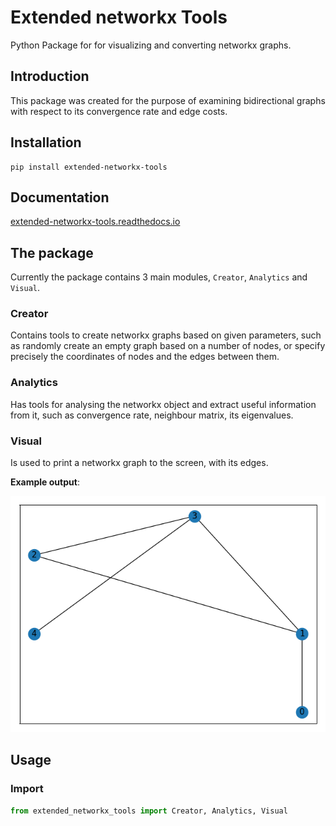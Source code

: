 # Extended networkx Tools
Python Package for for visualizing and converting networkx graphs.

## Introduction

This package was created for the purpose of examining bidirectional graphs with respect to its convergence rate and edge costs.

## Installation

```shell
pip install extended-networkx-tools
```

## Documentation

[extended-networkx-tools.readthedocs.io](https://extended-networkx-tools.readthedocs.io/)

## The package

Currently the package contains 3 main modules, `Creator`, `Analytics` and `Visual`.

### Creator

Contains tools to create networkx graphs based on given parameters, such as randomly 
create an empty graph based on a number of nodes, or specify precisely the 
coordinates of nodes and the edges between them.

### Analytics

Has tools for analysing the networkx object and extract useful information from it, such 
as convergence rate, neighbour matrix, its eigenvalues.

### Visual

Is used to print a networkx graph to the screen, with its edges.

**Example output**:

![Example graph][examplegraph]

[examplegraph]: docs/source/_static/example-graph.png "Example graph"



## Usage

### Import


```python
from extended_networkx_tools import Creator, Analytics, Visual
```

